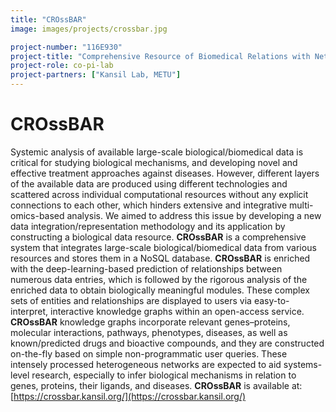 ```yaml
---
title: "CROssBAR"
image: images/projects/crossbar.jpg

project-number: "116E930"
project-title: "Comprehensive Resource of Biomedical Relations with Network Representations and Deep Learning (CROssBAR)"
project-role: co-pi-lab
project-partners: ["Kansil Lab, METU"]
--- 
```


# CROssBAR

Systemic analysis of available large-scale biological/biomedical data is critical for studying biological mechanisms, and developing novel and effective treatment approaches against diseases. However, different layers of the available data are produced using different technologies and scattered across individual computational resources without any explicit connections to each other, which hinders extensive and integrative multi-omics-based analysis. We aimed to address this issue by developing a new data integration/representation methodology and its application by constructing a biological data resource. **CROssBAR** is a comprehensive system that integrates large-scale biological/biomedical data from various resources and stores them in a NoSQL database. **CROssBAR** is enriched with the deep-learning-based prediction of relationships between numerous data entries, which is followed by the rigorous analysis of the enriched data to obtain biologically meaningful modules. These complex sets of entities and relationships are displayed to users via easy-to-interpret, interactive knowledge graphs within an open-access service. **CROssBAR** knowledge graphs incorporate relevant genes–proteins, molecular interactions, pathways, phenotypes, diseases, as well as known/predicted drugs and bioactive compounds, and they are constructed on-the-fly based on simple non-programmatic user queries. These intensely processed heterogeneous networks are expected to aid systems-level research, especially to infer biological mechanisms in relation to genes, proteins, their ligands, and diseases. **CROssBAR** is available at: [https://crossbar.kansil.org/](https://crossbar.kansil.org/)
